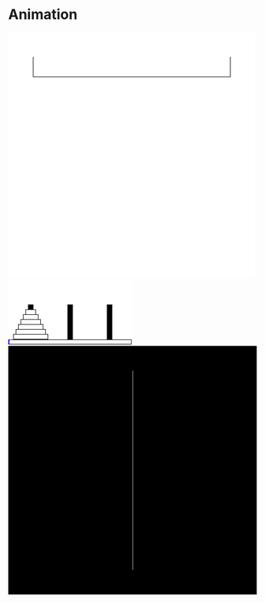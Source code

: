 # Animation

![Space-filling curve](src/space_filling_curve/output.gif)
![Towers of Hanoi solution](src/hanoi/smooth_hanoi_6.gif)
![Koch Curve](src/Koch_Curve/output.gif)